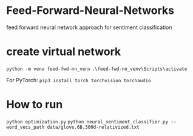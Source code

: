 # Feed-Forward-Neural-Networks
feed forward neural network approach for sentiment classification

# create virtual network 

``` python -m venv feed-fwd-nn_venv ```
``` .\feed-fwd-nn_venv\Scripts\activate ```

For PyTorch:
``` pip3 install torch torchvision torchaudio ```

# How to run

``` python optimization.py ```
``` python neural_sentiment_classifier.py --word_vecs_path data/glove.6B.300d-relativized.txt ```